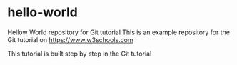 # hello-world
Hellow World repository for Git tutorial
This is an example repository for the Git tutorial on
https://www.w3schools.com

This tutorial is built step by step in the Git tutorial